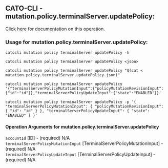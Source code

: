 
## CATO-CLI - mutation.policy.terminalServer.updatePolicy:
[Click here](https://api.catonetworks.com/documentation/#mutation-mutation.policy.terminalServer.updatePolicy) for documentation on this operation.

### Usage for mutation.policy.terminalServer.updatePolicy:

`catocli mutation policy terminalServer updatePolicy -h`

`catocli mutation policy terminalServer updatePolicy <json>`

`catocli mutation policy terminalServer updatePolicy "$(cat < mutation.policy.terminalServer.updatePolicy.json)"`

`catocli mutation policy terminalServer updatePolicy '{"terminalServerPolicyMutationInput":{"policyMutationRevisionInput":{"id":"id"}},"terminalServerPolicyUpdateInput":{"state":"ENABLED"}}'`

`catocli mutation policy terminalServer updatePolicy -p '{
    "terminalServerPolicyMutationInput": {
        "policyMutationRevisionInput": {
            "id": "id"
        }
    },
    "terminalServerPolicyUpdateInput": {
        "state": "ENABLED"
    }
}'`


#### Operation Arguments for mutation.policy.terminalServer.updatePolicy ####

`accountId` [ID] - (required) N/A    
`terminalServerPolicyMutationInput` [TerminalServerPolicyMutationInput] - (required) N/A    
`terminalServerPolicyUpdateInput` [TerminalServerPolicyUpdateInput] - (required) N/A    
